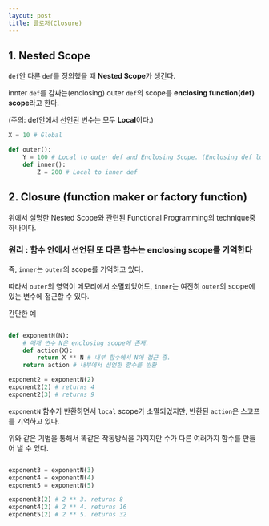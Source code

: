 ```yaml
---
layout: post 
title: 클로저(Closure)
---
```


## 1. Nested Scope

`def`안 다른 `def`를 정의했을 때 **Nested Scope**가 생긴다.

 innter `def`를 감싸는(enclosing) outer `def`의 scope를 **enclosing function(def) scope**라고 한다.

 (주의: def안에서 선언된 변수는 모두 **Local**이다.)

```python
X = 10 # Global

def outer():
    Y = 100 # Local to outer def and Enclosing Scope. (Enclosing def local)
    def inner():
        Z = 200 # Local to inner def

```

## 2. Closure (function maker or factory function)

위에서 설명한 Nested Scope와 관련된 Functional Programming의 technique중 하나이다.

### 원리 : 함수 안에서 선언된 또 다른 함수는 enclosing scope를 기억한다

즉, `inner`는 `outer`의 scope를 기억하고 있다.

따라서 `outer`의 영역이 메모리에서 소멸되었어도, `inner`는 여전히 `outer`의 scope에 있는 변수에 접근할 수 있다.

간단한 예

```python

def exponentN(N):
    # 매개 변수 N은 enclosing scope에 존재.
    def action(X):
        return X ** N # 내부 함수에서 N에 접근 중.
    return action # 내부에서 선언한 함수를 반환

exponent2 = exponentN(2)
exponent2(2) # returns 4
exponent2(3) # returns 9

```

`exponentN` 함수가 반환하면서 `local` scope가 소멸되었지만, 반환된 `action`은 스코프를 기억하고 있다.

위와 같은 기법을 통해서 똑같은 작동방식을 가지지만 수가 다른 여러가지 함수를 만들어 낼 수 있다.

```python

exponent3 = exponentN(3)
exponent4 = exponentN(4)
exponent5 = exponentN(5)

exponent3(2) # 2 ** 3. returns 8
exponent4(2) # 2 ** 4. returns 16
exponent5(2) # 2 ** 5. returns 32

```

